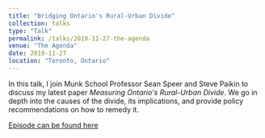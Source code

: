 ```yaml
---
title: "Bridging Ontario's Rural-Urban Divide"
collection: talks
type: "Talk"
permalink: /talks/2019-11-27-the-agenda
venue: "The Agenda"
date: 2019-11-27
location: "Toronto, Ontario"
---
```

In this talk, I join Munk School Professor Sean Speer and Steve Paikin to discuss my latest paper <i>Measuring Ontario's Rural-Urban Divide</i>. We go in depth into the causes of the divide, its implications, and provide policy recommendations on how to remedy it.

[Episode can be found here](https://www.tvo.org/video/bridging-ontarios-urban-rural-divide)
